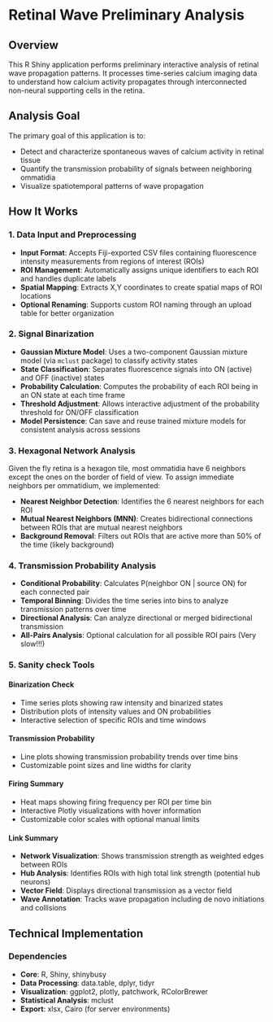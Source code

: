 # Retinal Wave Preliminary Analysis

## Overview

This R Shiny application performs preliminary interactive analysis of retinal wave propagation patterns. It processes time-series calcium imaging data to understand how calcium activity propagates through interconnected non-neural supporting cells in the retina.

## Analysis Goal

The primary goal of this application is to:
- Detect and characterize spontaneous waves of calcium activity in retinal tissue
- Quantify the transmission probability of signals between neighboring ommatidia
- Visualize spatiotemporal patterns of wave propagation

## How It Works

### 1. Data Input and Preprocessing
- **Input Format**: Accepts Fiji-exported CSV files containing fluorescence intensity measurements from regions of interest (ROIs)
- **ROI Management**: Automatically assigns unique identifiers to each ROI and handles duplicate labels
- **Spatial Mapping**: Extracts X,Y coordinates to create spatial maps of ROI locations
- **Optional Renaming**: Supports custom ROI naming through an upload table for better organization

### 2. Signal Binarization
- **Gaussian Mixture Model**: Uses a two-component Gaussian mixture model (via `mclust` package) to classify activity states
- **State Classification**: Separates fluorescence signals into ON (active) and OFF (inactive) states
- **Probability Calculation**: Computes the probability of each ROI being in an ON state at each time frame
- **Threshold Adjustment**: Allows interactive adjustment of the probability threshold for ON/OFF classification
- **Model Persistence**: Can save and reuse trained mixture models for consistent analysis across sessions

### 3. Hexagonal Network Analysis

Given the fly retina is a hexagon tile, most ommatidia have 6 neighbors except the ones on the border of
field of view. To assign immediate neighbors per ommatidium, we implemented:

- **Nearest Neighbor Detection**: Identifies the 6 nearest neighbors for each ROI
- **Mutual Nearest Neighbors (MNN)**: Creates bidirectional connections between ROIs that are mutual nearest neighbors
- **Background Removal**: Filters out ROIs that are active more than 50% of the time (likely background)

### 4. Transmission Probability Analysis
- **Conditional Probability**: Calculates P(neighbor ON | source ON) for each connected pair
- **Temporal Binning**: Divides the time series into bins to analyze transmission patterns over time
- **Directional Analysis**: Can analyze directional or merged bidirectional transmission
- **All-Pairs Analysis**: Optional calculation for all possible ROI pairs (Very slow!!!)

### 5. Sanity check Tools

#### Binarization Check
- Time series plots showing raw intensity and binarized states
- Distribution plots of intensity values and ON probabilities
- Interactive selection of specific ROIs and time windows

#### Transmission Probability
- Line plots showing transmission probability trends over time bins
- Customizable point sizes and line widths for clarity

#### Firing Summary
- Heat maps showing firing frequency per ROI per time bin
- Interactive Plotly visualizations with hover information
- Customizable color scales with optional manual limits

#### Link Summary
- **Network Visualization**: Shows transmission strength as weighted edges between ROIs
- **Hub Analysis**: Identifies ROIs with high total link strength (potential hub neurons)
- **Vector Field**: Displays directional transmission as a vector field
- **Wave Annotation**: Tracks wave propagation including de novo initiations and collisions

## Technical Implementation

### Dependencies
- **Core**: R, Shiny, shinybusy
- **Data Processing**: data.table, dplyr, tidyr
- **Visualization**: ggplot2, plotly, patchwork, RColorBrewer
- **Statistical Analysis**: mclust
- **Export**: xlsx, Cairo (for server environments)
